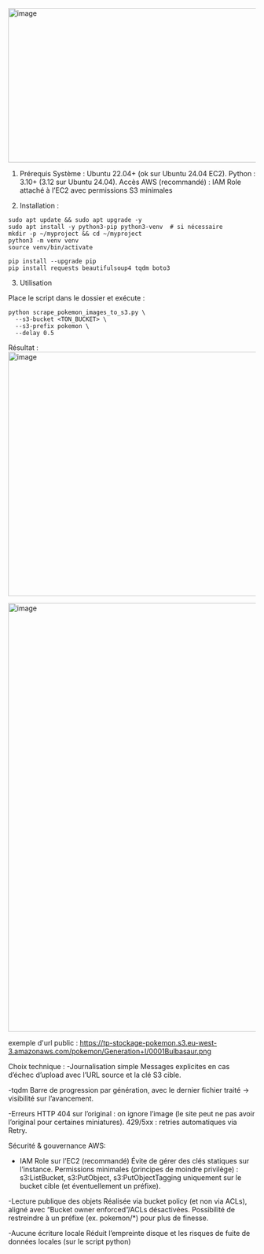 <img width="995" height="314" alt="image" src="https://github.com/user-attachments/assets/b07d8196-b7e9-43cf-a7b7-47ef981e3b3d" />


1) Prérequis
Système : Ubuntu 22.04+ (ok sur Ubuntu 24.04 EC2).
Python : 3.10+ (3.12 sur Ubuntu 24.04).
Accès AWS (recommandé) : IAM Role attaché à l’EC2 avec permissions S3 minimales

2) Installation :
```
sudo apt update && sudo apt upgrade -y
sudo apt install -y python3-pip python3-venv  # si nécessaire
mkdir -p ~/myproject && cd ~/myproject
python3 -m venv venv
source venv/bin/activate

pip install --upgrade pip
pip install requests beautifulsoup4 tqdm boto3
```
3) Utilisation

Place le script dans le dossier et exécute :
```
python scrape_pokemon_images_to_s3.py \
  --s3-bucket <TON_BUCKET> \
  --s3-prefix pokemon \
  --delay 0.5
  ```


  Résultat : 
  <img width="1247" height="497" alt="image" src="https://github.com/user-attachments/assets/014fa86f-65e8-4f54-87a8-9b4af3e26b3c" />

  <img width="1915" height="872" alt="image" src="https://github.com/user-attachments/assets/334f8ada-83eb-42d7-9793-7d384390f355" />

  exemple d'url public :
  https://tp-stockage-pokemon.s3.eu-west-3.amazonaws.com/pokemon/Generation+I/0001Bulbasaur.png


  Choix technique : 
-Journalisation simple
Messages explicites en cas d’échec d’upload avec l’URL source et la clé S3 cible.

-tqdm
Barre de progression par génération, avec le dernier fichier traité → visibilité sur l’avancement.

-Erreurs HTTP
404 sur l’original : on ignore l’image (le site peut ne pas avoir l’original pour certaines miniatures).
429/5xx : retries automatiques via Retry.

   Sécurité & gouvernance AWS:
- IAM Role sur l’EC2 (recommandé)
Évite de gérer des clés statiques sur l’instance.
Permissions minimales (principes de moindre privilège) : s3:ListBucket, s3:PutObject, s3:PutObjectTagging uniquement sur le bucket cible (et éventuellement un préfixe).

-Lecture publique des objets
Réalisée via bucket policy (et non via ACLs), aligné avec “Bucket owner enforced”/ACLs désactivées.
Possibilité de restreindre à un préfixe (ex. pokemon/*) pour plus de finesse.

-Aucune écriture locale
Réduit l’empreinte disque et les risques de fuite de données locales (sur le script python)

  


  


  

